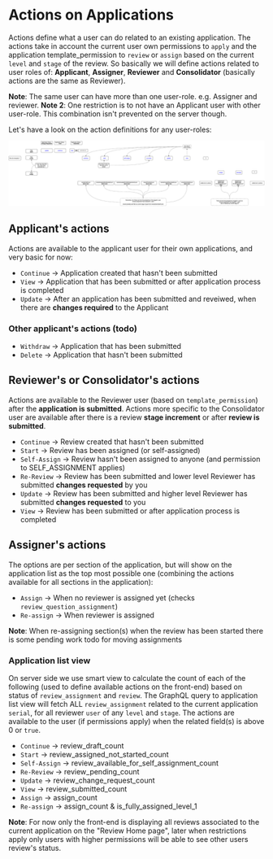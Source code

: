 # Actions on Applications

Actions define what a user can do related to an existing application. The actions take in account the current user own permissions to `apply` and the application template_permission to `review` or `assign` based on the current `level` and `stage` of the review.
So basically we will define actions related to user roles of: **Applicant**, **Assigner**, **Reviewer** and **Consolidator** (basically actions are the same as Reviewer).

**Note**: The same user can have more than one user-role. e.g. Assigner and reviewer.
**Note 2**: One restriction is to not have an Applicant user with other user-role. This combination isn't prevented on the server though.

Let's have a look on the action definitions for any user-roles:

![Actions on Applications Flow](images/Actions-on-Applications-Flow.png)

## Applicant's actions

Actions are available to the applicant user for their own applications, and very basic for now:

- `Continue` -> Application created that hasn't been submitted
- `View` -> Application that has been submitted or after application process is completed
- `Update` -> After an application has been submitted and reveiwed, when there are **changes required** to the Applicant

### Other applicant's actions (todo)

- `Withdraw` -> Application that has been submitted
- `Delete` -> Application that hasn't been submitted

## Reviewer's or Consolidator's actions

Actions are available to the Reviewer user (based on `template_permission`) after the **application is submitted**.
Actions more specific to the Consolidator user are available after there is a review **stage increment** or after **review is submitted**.

- `Continue` -> Review created that hasn't been submitted
- `Start` -> Review has been assigned (or self-assigned)
- `Self-Assign` -> Review hasn't been assigned to anyone (and permission to SELF_ASSIGNMENT applies)
- `Re-Review` -> Review has been submitted and lower level Reviewer has submitted **changes requested** by you
- `Update` -> Review has been submitted and higher level Reviewer has submitted **changes requested** to you
- `View` -> Review has been submitted or after application process is completed

## Assigner's actions

The options are per section of the application, but will show on the application list as the top most possible one (combining the actions available for all sections in the application):

- `Assign` -> When no reviewer is assigned yet (checks `review_question_assignment`)
- `Re-assign` -> When reviewer is assigned

**Note**: When re-assigning section(s) when the review has been started there is some pending work todo for moving assignments

### Application list view

On server side we use smart view to calculate the count of each of the following (used to define available actions on the front-end) based on status of `review_assignment` and `review`.
The GraphQL query to application list view will fetch ALL `review_assignment` related to the current application `serial`, for all reviewer `user` of any `level` and `stage`.
The actions are available to the user (if permissions apply) when the related field(s) is above 0 or `true`.

- `Continue` -> review_draft_count
- `Start` -> review_assigned_not_started_count
- `Self-Assign` -> review_available_for_self_assignment_count
- `Re-Review` -> review_pending_count
- `Update` -> review_change_request_count
- `View` -> review_submitted_count
- `Assign` -> assign_count
- `Re-assign` -> assign_count & is_fully_assigned_level_1

**Note**: For now only the front-end is displaying all reviews associated to the current application on the "Review Home page", later when restrictions apply only users with higher permissions will be able to see other users review's status.
